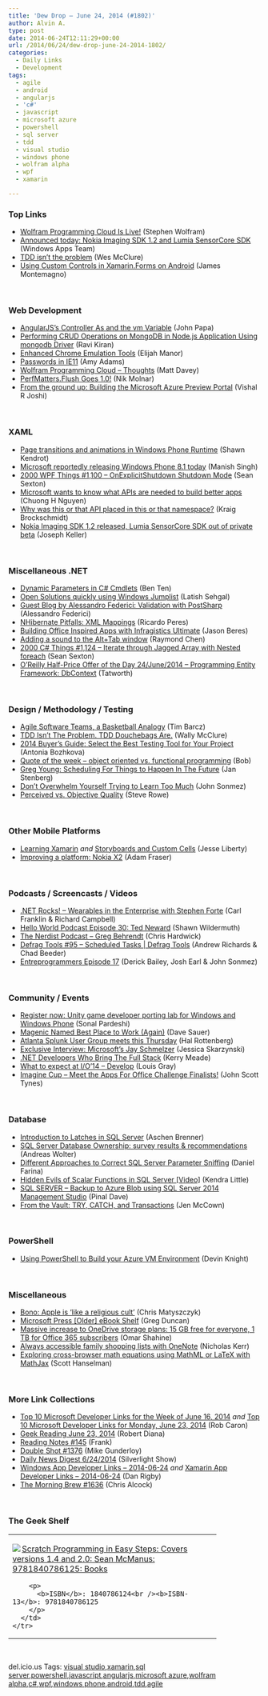 ```yaml
---
title: 'Dew Drop – June 24, 2014 (#1802)'
author: Alvin A.
type: post
date: 2014-06-24T12:11:29+00:00
url: /2014/06/24/dew-drop-june-24-2014-1802/
categories:
  - Daily Links
  - Development
tags:
  - agile
  - android
  - angularjs
  - 'c#'
  - javascript
  - microsoft azure
  - powershell
  - sql server
  - tdd
  - visual studio
  - windows phone
  - wolfram alpha
  - wpf
  - xamarin

---
```

### <a name="top"></a>Top Links

  * <a href="http://blog.wolfram.com/2014/06/23/wolfram-programming-cloud-is-live/" target="_blank">Wolfram Programming Cloud Is Live!</a> (Stephen Wolfram)
  * <a href="http://blogs.windows.com/windows/b/buildingapps/archive/2014/06/23/announced-today-nokia-imaging-sdk-1-2-and-lumia-sensorcore-sdk.aspx" target="_blank">Announced today: Nokia Imaging SDK 1.2 and Lumia SensorCore SDK</a> (Windows Apps Team)
  * <a href="http://www.wesmcclure.com/tdd-isnt-the-problem/" target="_blank">TDD isn’t the problem</a> (Wes McClure)
  * <a href="http://blog.xamarin.com/using-custom-controls-in-xamarin.forms-on-android/" target="_blank">Using Custom Controls in Xamarin.Forms on Android</a> (James Montemagno)

&nbsp;

### <a name="web"></a>Web Development

  * <a href="http://feedproxy.google.com/~r/JohnPapa/~3/OqtymZs9wbI/" target="_blank">AngularJS’s Controller As and the vm Variable</a> (John Papa)
  * <a href="http://feedproxy.google.com/~r/MyOnlineNotebook/~3/StsOU27OlWw/PerformingCrudOperationsOnMongodbInNodejsApplicationUsingMongodbDriver.html" target="_blank">Performing CRUD Operations on MongoDB in Node.js Application Using mongodb Driver</a> (Ravi Kiran)
  * <a href="http://elijahmanor.com/enhanced-chrome-emulation-tools/" target="_blank">Enhanced Chrome Emulation Tools</a> (Elijah Manor)
  * <a href="http://blogs.msdn.com/b/ie/archive/2014/06/23/passwords-in-ie11.aspx" target="_blank">Passwords in IE11</a> (Amy Adams)
  * <a href="http://mdavey.wordpress.com/2014/06/24/wolfram-programming-cloud-thoughts/" target="_blank">Wolfram Programming Cloud – Thoughts</a> (Matt Davey)
  * <a href="http://nikcodes.com/2014/06/23/perfmatters-flush-goes-1-0/" target="_blank">PerfMatters.Flush Goes 1.0!</a> (Nik Molnar)
  * <a href="http://vishaljoshi.blogspot.com/2014/06/from-ground-up-building-microsoft-azure.html" target="_blank">From the ground up: Building the Microsoft Azure Preview Portal</a> (Vishal R Joshi)

&nbsp;

### <a name="silverlight"></a>XAML

  * <a href="http://www.visuallylocated.com/post/2014/06/24/Page-transitions-and-animations-in-Windows-Phone-Runtime.aspx" target="_blank">Page transitions and animations in Windows Phone Runtime</a> (Shawn Kendrot)
  * <a href="http://feedproxy.google.com/~r/winbetadotorg/~3/Y9_3kUobLSI/microsoft-reportedly-releasing-windows-phone-81-today" target="_blank">Microsoft reportedly releasing Windows Phone 8.1 today</a> (Manish Singh)
  * <a href="http://wpf.2000things.com/2014/06/24/1100-onexplicitshutdown-shutdown-mode/" target="_blank">2000 WPF Things #1,100 – OnExplicitShutdown Shutdown Mode</a> (Sean Sexton)
  * <a href="http://feedproxy.google.com/~r/wmexperts/~3/1loyeAU7dvg/story01.htm" target="_blank">Microsoft wants to know what APIs are needed to build better apps</a> (Chuong H Nguyen)
  * <a href="http://www.kraigbrockschmidt.com/2014/06/23/api-placement-namespaces/" target="_blank">Why was this or that API placed in this or that namespace?</a> (Kraig Brockschmidt)
  * <a href="http://feedproxy.google.com/~r/wmexperts/~3/JvCF-HNqKuM/story01.htm" target="_blank">Nokia Imaging SDK 1.2 released, Lumia SensorCore SDK out of private beta</a> (Joseph Keller)

&nbsp;

### <a name="dotnet"></a>Miscellaneous .NET

  * <a href="http://www.powershellmagazine.com/2014/06/23/dynamic-parameters-in-c-cmdlets/" target="_blank">Dynamic Parameters in C# Cmdlets</a> (Ben Ten)
  * <a href="http://visualstudiotipsandtricks.com/blog/2014/06/23/open-solutions-quickly-using-windows-jumplist/" target="_blank">Open Solutions quickly using Windows Jumplist</a> (Latish Sehgal)
  * <a href="http://feedproxy.google.com/~r/postsharp/~3/HSIQcIAcMYA/post.aspx" target="_blank">Guest Blog by Alessandro Federici: Validation with PostSharp</a> (Alessandro Federici)
  * <a href="http://weblogs.asp.net:80/ricardoperes/nhibernate-pitfalls-xml-mappings" target="_blank">NHibernate Pitfalls: XML Mappings</a> (Ricardo Peres)
  * <a href="http://www.infragistics.com/community/blogs/jason_beres/archive/2014/06/23/building-office-inspired-apps-with-infragistics-ultimate.aspx" target="_blank">Building Office Inspired Apps with Infragistics Ultimate</a> (Jason Beres)
  * <a href="http://blogs.msdn.com/b/oldnewthing/archive/2014/06/23/10536416.aspx" target="_blank">Adding a sound to the Alt+Tab window</a> (Raymond Chen)
  * <a href="http://csharp.2000things.com/2014/06/24/1124-iterate-through-jagged-array-with-nested-foreach/" target="_blank">2000 C# Things #1,124 – Iterate through Jagged Array with Nested foreach</a> (Sean Sexton)
  * <a href="http://feedproxy.google.com/~r/geekswithblogs/~3/vd-86E_kQNw/orsquoreilly-half-price-offer-of-the-day-24june2014---programming-entity.aspx" target="_blank">O’Reilly Half-Price Offer of the Day 24/June/2014 &#8211; Programming Entity Framework: DbContext</a> (Tatworth)

&nbsp;

### <a name="design"></a>Design / Methodology / Testing

  * <a href="http://feedproxy.google.com/~r/CodeBetter/~3/bzWFHFU7xAw/" target="_blank">Agile Software Teams, a Basketball Analogy</a> (Tim Barcz)
  * <a href="http://morewally.com/cs/blogs/wallym/archive/2014/06/23/tdd-isn-t-the-problem-tdd-douchebags-are.aspx" target="_blank">TDD Isn&#8217;t The Problem. TDD Douchebags Are.</a> (Wally McClure)
  * <a href="http://feedproxy.google.com/~r/TestStudio/~3/qQCKn-AEltY/2014-buyer's-guide-select-the-best-testing-tool-for-your-project" target="_blank">2014 Buyer&#8217;s Guide: Select the Best Testing Tool for Your Project</a> (Antonia Bozhkova)
  * <a href="http://www.randomprogramming.com/2014/06/quote-of-the-week-object-oriented-vs-functional-programming/" target="_blank">Quote of the week – object oriented vs. functional programming</a> (Bob)
  * <a href="http://www.infoq.com/news/2014/06/dddx-young-scheduling?utm_campaign=infoq_content&utm_source=infoq&utm_medium=feed&utm_term=global" target="_blank">Greg Young: Scheduling For Things to Happen In The Future</a> (Jan Stenberg)
  * <a href="http://simpleprogrammer.com/2014/06/23/dont-overwhelm-trying-learn-much/?utm_source=rss&utm_medium=rss&utm_campaign=dont-overwhelm-trying-learn-much" target="_blank">Don’t Overwhelm Yourself Trying to Learn Too Much</a> (John Sonmez)
  * <a href="http://blogs.msdn.com/b/steverowe/archive/2014/06/23/perceived-vs-objective-quality.aspx" target="_blank">Perceived vs. Objective Quality</a> (Steve Rowe)

&nbsp;

### <a name="mobile"></a>Other Mobile Platforms

  * <a href="http://blog.falafel.com/Blogs/jesseliberty/jesse-liberty/2014/06/23/learning-xamarin" target="_blank">Learning Xamarin</a> _and_ <a href="http://blog.falafel.com/Blogs/jesseliberty/jesse-liberty/2014/06/23/storyboards-and-custom-cells" target="_blank">Storyboards and Custom Cells</a> (Jesse Liberty)
  * <a href="http://feedproxy.google.com/~r/Conversations-Posts/~3/Q_Qa6mLXrz8/" target="_blank">Improving a platform: Nokia X2</a> (Adam Fraser)

&nbsp;

### <a name="podcasts"></a>Podcasts / Screencasts / Videos

  * <a href="http://www.dotnetrocks.com/default.aspx?ShowNum=999" target="_blank">.NET Rocks! &#8211; Wearables in the Enterprise with Stephen Forte</a> (Carl Franklin & Richard Campbell)
  * <a href="http://hwpod.libsyn.com/episode-30-ted-neward" target="_blank">Hello World Podcast Episode 30: Ted Neward</a> (Shawn Wildermuth)
  * <a href="http://nerdist.libsyn.com/greg-behrendt" target="_blank">The Nerdist Podcast &#8211; Greg Behrendt</a> (Chris Hardwick)
  * <a href="http://channel9.msdn.com/Shows/Defrag-Tools/Defrag-Tools-95-Scheduled-Tasks" target="_blank">Defrag Tools #95 &#8211; Scheduled Tasks | Defrag Tools</a> (Andrew Richards & Chad Beeder)
  * <a href="https://www.signalleaf.com/podcasts/Entreprogrammers/53a8a3017e63010200000004" target="_blank">Entreprogrammers Episode 17</a> (Derick Bailey, Josh Earl & John Sonmez)

&nbsp;

### <a name="events"></a>Community / Events

  * <a href="http://blogs.windows.com/windows/b/buildingapps/archive/2014/06/23/register-now-unity-game-developer-porting-lab-for-windows-and-windows-phone.aspx" target="_blank">Register now: Unity game developer porting lab for Windows and Windows Phone</a> (Sonal Pardeshi)
  * <a href="http://magenic.com/Blog/PostId/33/magenic-named-best-place-to-work-again" target="_blank">Magenic Named Best Place to Work (Again)</a> (Dave Sauer)
  * <a href="http://blogs.splunk.com/2014/06/23/atlanta-splunk-user-group-meets-this-thursday/" target="_blank">Atlanta Splunk User Group meets this Thursday</a> (Hal Rottenberg)
  * <a href="http://www.infragistics.com/community/blogs/jessica_skarzynski/archive/2014/06/23/exclusive-interview-microsoft-39-s-jay-schmelzer.aspx" target="_blank">Exclusive Interview: Microsoft&#8217;s Jay Schmelzer</a> (Jessica Skarzynski)
  * <a href="http://blog.ncover.com/net-developers-bring-full-stack/?utm_source=rss&utm_medium=rss&utm_campaign=net-developers-bring-full-stack" target="_blank">.NET Developers Who Bring The Full Stack</a> (Kerry Meade)
  * <a href="http://feedproxy.google.com/~r/GDBcode/~3/2rh_W-aiKdY/what-to-expect-at-io14-develop.html" target="_blank">What to expect at I/O’14 &#8211; Develop</a> (Louis Gray)
  * <a href="https://www.imaginecup.com/Blog/Details/#?fbid=vQcu8ntNGka" target="_blank">Imagine Cup &#8211; Meet the Apps For Office Challenge Finalists!</a> (John Scott Tynes)

&nbsp;

### <a name="sql"></a>Database

  * <a href="http://www.sqlservercentral.com/blogs/aschenbrenner/2014/06/23/introduction-to-latches-in-sql-server/" target="_blank">Introduction to Latches in SQL Server</a> (Aschen Brenner)
  * <a href="http://www.sqlservercentral.com/blogs/andreas-wolter-sql-server-bi-blog-english-german/2014/06/23/sql-server-database-ownership-survey-results-recommendations/" target="_blank">SQL Server Database Ownership: survey results & recommendations</a> (Andreas Wolter)
  * <a href="http://feedproxy.google.com/~r/MSSQLTips-LatestSqlServerTips/~3/c9x6Kpicdzk/tip.asp" target="_blank">Different Approaches to Correct SQL Server Parameter Sniffing</a> (Daniel Farina)
  * <a href="http://feedproxy.google.com/~r/BrentOzar-SqlServerDba/~3/e7AH5ppTcmY/" target="_blank">Hidden Evils of Scalar Functions in SQL Server [Video]</a> (Kendra Little)
  * <a href="http://blog.sqlauthority.com/2014/06/24/sql-server-backup-to-azure-blob-using-sql-server-2014-management-studio/" target="_blank">SQL SERVER – Backup to Azure Blob using SQL Server 2014 Management Studio</a> (Pinal Dave)
  * <a href="http://www.midnightdba.com/Jen/2014/06/from-the-vault-try-catch-and-transactions/" target="_blank">From the Vault: TRY, CATCH, and Transactions</a> (Jen McCown)

&nbsp;

### <a name="ps"></a>PowerShell

  * <a href="http://www.sqlservercentral.com/blogs/dknight/2014/06/23/using-powershell-to-build-your-azure-vm-environment/" target="_blank">Using PowerShell to Build your Azure VM Environment</a> (Devin Knight)

&nbsp;

### <a name="misc"></a>Miscellaneous

  * <a href="http://feedproxy.google.com/~r/cnet/tcoc/~3/KWscQVeBZbQ/story01.htm" target="_blank">Bono: Apple is &#8216;like a religious cult&#8217;</a> (Chris Matyszczyk)
  * <a href="http://coolthingoftheday.blogspot.com/2014/06/microsoft-press-older-ebook-shelf.html" target="_blank">Microsoft Press [Older] eBook Shelf</a> (Greg Duncan)
  * <a href="https://blog.onedrive.com/new-onedrive-storage-plans/" target="_blank">Massive increase to OneDrive storage plans: 15 GB free for everyone, 1 TB for Office 365 subscribers</a> (Omar Shahine)
  * <a href="http://blogs.office.com/2014/06/23/always-accessible-family-shopping-lists-with-onenote/" target="_blank">Always accessible family shopping lists with OneNote</a> (Nicholas Kerr)
  * <a href="http://174.129.147.224/~/67233223/0/scotthanselman~Exploring-crossbrowser-math-equations-using-MathML-or-LaTeX-with-MathJax.aspx" target="_blank">Exploring cross-browser math equations using MathML or LaTeX with MathJax</a> (Scott Hanselman)

&nbsp;

### <a name="links"></a>More Link Collections

  * <a href="http://blogs.msdn.com/b/robcaron/archive/2014/06/23/top-10-microsoft-developer-links-for-the-week-of-june-16-2014.aspx" target="_blank">Top 10 Microsoft Developer Links for the Week of June 16, 2014</a> _and_ <a href="http://blogs.msdn.com/b/robcaron/archive/2014/06/23/top-10-microsoft-developer-links-for-monday-june-23-2014.aspx" target="_blank">Top 10 Microsoft Developer Links for Monday, June 23, 2014</a> (Rob Caron)
  * <a href="http://feeds.regulargeek.com/~r/RegularGeek/~3/ddzldBxQO7A/" target="_blank">Geek Reading June 23, 2014</a> (Robert Diana)
  * <a href="http://www.frankysnotes.com/2014/06/reading-notes-145.html" target="_blank">Reading Notes #145</a> (Frank)
  * <a href="http://afreshcup.com/home/2014/6/23/double-shot-1376.html" target="_blank">Double Shot #1376</a> (Mike Gunderloy)
  * <a href="http://feedproxy.google.com/~r/silverlightshow/~3/qTJ79hjgmbE/Daily-News-Digest-6-24-2014.aspx" target="_blank">Daily News Digest 6/24/2014</a> (Silverlight Show)
  * <a href="http://windowsappdev.com/2014/06/windows-app-developer-links-2014-06-24/" target="_blank">Windows App Developer Links &#8211; 2014-06-24</a> _and_ <a href="http://xamarinappdev.com/2014/06/xamarin-app-developer-links-2014-06-24/" target="_blank">Xamarin App Developer Links &#8211; 2014-06-24</a> (Dan Rigby)
  * <a href="http://feedproxy.google.com/~r/ReflectivePerspective/~3/mibj_2pjTWY/" target="_blank">The Morning Brew #1636</a> (Chris Alcock)

&nbsp;

### <a name="shelf"></a>The Geek Shelf

<div id="scid:7dc1bd33-94bd-46fd-a20b-0131235bcd47:203be752-4729-4ff7-b814-c9ea7ea51062" class="wlWriterEditableSmartContent" style="float: none; padding-bottom: 0px; padding-top: 0px; padding-left: 0px; margin: 0px; display: inline; padding-right: 0px">
  <table cellspacing="0" cellpadding="2" width="400" border="0" unselectable="on">
    <tr>
      <td valign="top" width="400">
        <p>
          <a title="Scratch Programming in Easy Steps: Covers versions 1.4 and 2.0: Sean McManus: 9781840786125: Books" href="http://www.amazon.com/exec/obidos/ASIN/1840786124/alvinashcraft-20"><img data-recalc-dims="1" decoding="async" src="https://i0.wp.com/images.amazon.com/images/P/1840786124.01.MZZZZZZZ.jpg?w=660" border="0" align="left" style="float:left" />Scratch Programming in Easy Steps: Covers versions 1.4 and 2.0: Sean McManus: 9781840786125: Books</a>
        </p>
        
        <p>
          <b>ISBN</b>: 1840786124<br /><b>ISBN-13</b>: 9781840786125
        </p>
      </td>
    </tr>
  </table>
</div>

&nbsp;

<div id="scid:0767317B-992E-4b12-91E0-4F059A8CECA8:7cb558b4-78ad-4c0e-8734-e292e7369c83" class="wlWriterEditableSmartContent" style="float: none; padding-bottom: 0px; padding-top: 0px; padding-left: 0px; margin: 0px; display: inline; padding-right: 0px">
  del.icio.us Tags: <a href="http://del.icio.us/popular/visual+studio" rel="tag">visual studio</a>,<a href="http://del.icio.us/popular/xamarin" rel="tag">xamarin</a>,<a href="http://del.icio.us/popular/sql+server" rel="tag">sql server</a>,<a href="http://del.icio.us/popular/powershell" rel="tag">powershell</a>,<a href="http://del.icio.us/popular/javascript" rel="tag">javascript</a>,<a href="http://del.icio.us/popular/angularjs" rel="tag">angularjs</a>,<a href="http://del.icio.us/popular/microsoft+azure" rel="tag">microsoft azure</a>,<a href="http://del.icio.us/popular/wolfram+alpha" rel="tag">wolfram alpha</a>,<a href="http://del.icio.us/popular/c%23" rel="tag">c#</a>,<a href="http://del.icio.us/popular/wpf" rel="tag">wpf</a>,<a href="http://del.icio.us/popular/windows+phone" rel="tag">windows phone</a>,<a href="http://del.icio.us/popular/android" rel="tag">android</a>,<a href="http://del.icio.us/popular/tdd" rel="tag">tdd</a>,<a href="http://del.icio.us/popular/agile" rel="tag">agile</a>
</div>